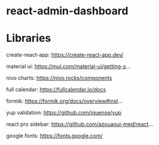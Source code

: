 # react-admin-dashboard

# Libraries

create-react-app: https://create-react-app.dev/

material ui: https://mui.com/material-ui/getting-s...

nivo charts: https://nivo.rocks/components

full calendar: https://fullcalendar.io/docs

formik: https://formik.org/docs/overview#inst...

yup validation: https://github.com/jquense/yup

react pro sidebar: https://github.com/azouaoui-med/react...

google fonts: https://fonts.google.com/
